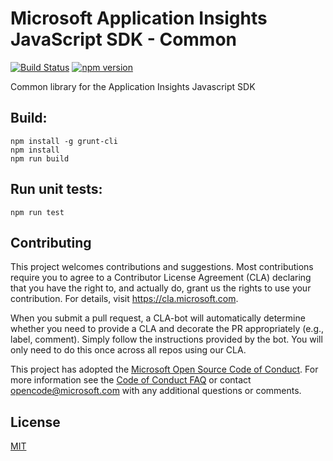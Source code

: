 # Microsoft Application Insights JavaScript SDK - Common

[![Build Status](https://travis-ci.org/Microsoft/ApplicationInsights-JS.svg?branch=master)](https://travis-ci.org/Microsoft/ApplicationInsights-JS)
[![npm version](https://badge.fury.io/js/%40microsoft%2Fapplicationinsights-common.svg)](https://badge.fury.io/js/%40microsoft%2Fapplicationinsights-common)

Common library for the Application Insights Javascript SDK

## Build:
```
npm install -g grunt-cli
npm install
npm run build
```  

## Run unit tests:
```
npm run test
```

## Contributing

This project welcomes contributions and suggestions.  Most contributions require you to agree to a
Contributor License Agreement (CLA) declaring that you have the right to, and actually do, grant us
the rights to use your contribution. For details, visit https://cla.microsoft.com.

When you submit a pull request, a CLA-bot will automatically determine whether you need to provide
a CLA and decorate the PR appropriately (e.g., label, comment). Simply follow the instructions
provided by the bot. You will only need to do this once across all repos using our CLA.

This project has adopted the [Microsoft Open Source Code of Conduct](https://opensource.microsoft.com/codeofconduct/).
For more information see the [Code of Conduct FAQ](https://opensource.microsoft.com/codeofconduct/faq/) or
contact [opencode@microsoft.com](mailto:opencode@microsoft.com) with any additional questions or comments.

## License

[MIT](LICENSE)